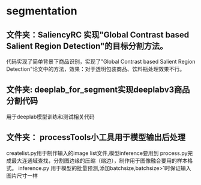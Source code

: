 # segmentation
## 文件夹：SaliencyRC 实现"Global Contrast based Salient Region Detection"的目标分割方法。
代码实现了简单背景下商品识别，实现了"Global Contrast based Salient Region Detection"论文中的方法，效果：对于透明包装商品、饮料瓶处理效果不行。
## 文件夹: deeplab_for_segment实现deeplabv3商品分割代码
用于deeplab模型训练和测试相关代码
## 文件夹： processTools小工具用于模型输出后处理
createlist.py用于制作输入的image list文件,模型inference要用到
process.py完成最大连通域查找，分割图边缘的压缩（缩边），制作用于图像融合要用的样本格式。
inference.py 用于模型的批量预测,添加batchsize,batchsize>1时保证输入图片尺寸一样
